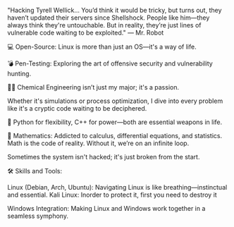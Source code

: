"Hacking Tyrell Wellick... You’d think it would be tricky, but turns out, they haven’t updated their servers since Shellshock. People like him—they always think they're untouchable. But in reality, they’re just lines of vulnerable code waiting to be exploited." — Mr. Robot

💻 Open-Source: Linux is more than just an OS—it's a way of life.

💣 Pen-Testing: Exploring the art of offensive security and vulnerability hunting.

🧑‍🔬 Chemical Engineering isn’t just my major; it's a passion.


Whether it's simulations or process optimization, I dive into every problem like it's a cryptic code waiting to be deciphered.

🤖 Python for flexibility, C++ for power—both are essential weapons in life.

📐 Mathematics: Addicted to calculus, differential equations, and statistics. Math is the code of reality. Without it, we’re on an infinite loop.
 
Sometimes the system isn't hacked; it's just broken from the start.


🛠 Skills and Tools:

Linux (Debian, Arch, Ubuntu): Navigating Linux is like breathing—instinctual and essential.
Kali Linux: Inorder to protect it, first you need to destroy it

Windows Integration: Making Linux and Windows work together in a seamless symphony.
